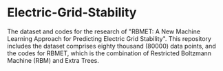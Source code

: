 # Electric-Grid-Stability
The dataset and codes for the research of "RBMET: A New Machine Learning Approach for Predicting Electric Grid Stability".
This repository includes the dataset comprises eighty thousand (80000) data points, and the codes for RBMET, which is the combination of Restricted Boltzmann Machine (RBM) and Extra Trees.
